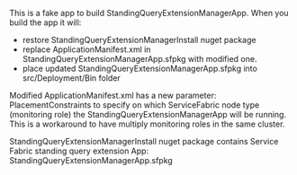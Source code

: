 This is a fake app to build StandingQueryExtensionManagerApp.
When you build the app it will:
- restore StandingQueryExtensionManagerInstall nuget package
- replace ApplicationManifest.xml in StandingQueryExtensionManagerApp.sfpkg with modified one.
- place updated StandingQueryExtensionManagerApp.sfpkg into src/Deployment/Bin folder

Modified ApplicationManifest.xml has a new parameter: PlacementConstraints to specify on which ServiceFabric node type (monitoring role) the StandingQueryExtensionManagerApp will be running.
This is a workaround to have multiply monitoring roles in the same cluster.

StandingQueryExtensionManagerInstall nuget package contains Service Fabric standing query extension App: StandingQueryExtensionManagerApp.sfpkg